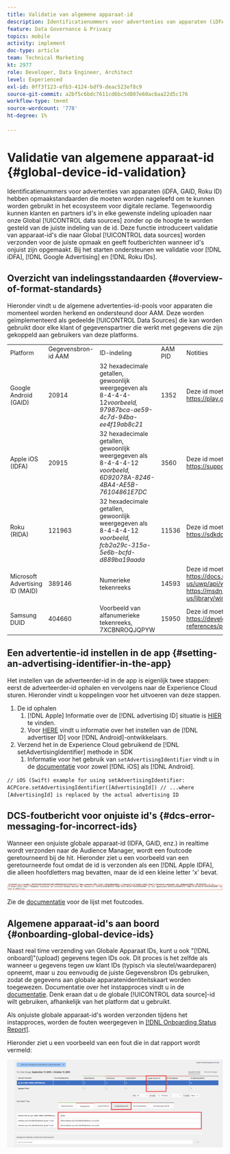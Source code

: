 ```yaml
---
title: Validatie van algemene apparaat-id
description: Identificatienummers voor advertenties van apparaten (iDFA, GAID, Roku ID) hebben opmaakstandaarden die moeten worden nageleefd om te kunnen worden gebruikt in het ecosysteem voor digitale reclame. Vandaag, kunnen de klanten en de partners IDs aan onze Globale gegevensbronnen in om het even welk formaat uploaden zonder op de hoogte worden gebracht van of identiteitskaart behoorlijk geformatteerd is. Deze functie introduceert validatie van apparaat-id's die naar de algemene gegevensbronnen worden verzonden voor een correcte opmaak en geeft foutberichten wanneer id's onjuist zijn opgemaakt. We ondersteunen validatie voor iDFA-, Google Advertising- en Roku-id's bij het starten.
feature: Data Governance & Privacy
topics: mobile
activity: implement
doc-type: article
team: Technical Marketing
kt: 2977
role: Developer, Data Engineer, Architect
level: Experienced
exl-id: 0ff3f123-efb3-4124-bdf9-deac523ef8c9
source-git-commit: a2bf5c6bdc7611cd6bc5d807e60ac6aa22d5c176
workflow-type: tm+mt
source-wordcount: '778'
ht-degree: 1%

---
```


# Validatie van algemene apparaat-id {#global-device-id-validation}

Identificatienummers voor advertenties van apparaten (iDFA, GAID, Roku ID) hebben opmaakstandaarden die moeten worden nageleefd om te kunnen worden gebruikt in het ecosysteem voor digitale reclame. Tegenwoordig kunnen klanten en partners id&#39;s in elke gewenste indeling uploaden naar onze Global [!UICONTROL data sources] zonder op de hoogte te worden gesteld van de juiste indeling van de id. Deze functie introduceert validatie van apparaat-id&#39;s die naar Global [!UICONTROL data sources] worden verzonden voor de juiste opmaak en geeft foutberichten wanneer id&#39;s onjuist zijn opgemaakt. Bij het starten ondersteunen we validatie voor [!DNL iDFA], [!DNL Google Advertising] en [!DNL Roku IDs].

## Overzicht van indelingsstandaarden {#overview-of-format-standards}

Hieronder vindt u de algemene advertenties-id-pools voor apparaten die momenteel worden herkend en ondersteund door AAM. Deze worden geïmplementeerd als gedeelde [!UICONTROL Data Sources] die kan worden gebruikt door elke klant of gegevenspartner die werkt met gegevens die zijn gekoppeld aan gebruikers van deze platforms.

<table>
  <tr>
   <td>Platform </td>
   <td>Gegevensbron-id AAM </td>
   <td>ID-indeling </td>
   <td>AAM PID </td>
   <td>Notities </td>
  </tr>
  <tr>
   <td>Google Android (GAID)</td>
   <td>20914</td>
   <td>32 hexadecimale getallen, gewoonlijk weergegeven als 8-4-4-4-12<em>voorbeeld, 97987bca-ae59-4c7d-94ba-ee4f19ab8c21<br/> </em> </td>
   <td>1352</td>
   <td>Deze id moet worden verzameld in een raw/unhashed/unchanged form Reference - <a href="https://play.google.com/about/monetization-ads/ads/ad-id/">https://play.google.com/about/monetization-ads/ads/ad-id/</a></td>
  </tr>
  <tr>
   <td>Apple iOS (IDFA)</td>
   <td>20915</td>
   <td>32 hexadecimale getallen, gewoonlijk weergegeven als 8-4-4-4-12 <em>voorbeeld, 6D92078A-8246-4BA4-AE5B-76104861E7DC<br /> </em> </td>
   <td>3560</td>
   <td>Deze id moet worden verzameld in een raw/unhashed/unchanged form Reference - <a href="https://support.apple.com/en-us/HT205223">https://support.apple.com/en-us/HT205223</a></td>
  </tr>
  <tr>
   <td>Roku (RIDA)</td>
   <td>121963</td>
   <td>32 hexadecimale getallen, gewoonlijk weergegeven als 8-4-4-4-12 <em>voorbeeld,</em> <em>fcb2a29c-315a-5e6b-bcfd-d889ba19aada</em></td>
   <td>11536</td>
   <td>Deze id moet worden verzameld in een raw/unhashed/unchanged form Reference - <a href="https://sdkdocs.roku.com/display/sdkdoc/Roku+Advertising+Framework">https://sdkdocs.roku.com/display/sdkdoc/Roku+Advertising+Framework</a> </td>
  </tr>
  <tr>
   <td>Microsoft Advertising ID (MAID)</td>
   <td>389146</td>
   <td>Numerieke tekenreeks</td>
   <td>14593</td>
   <td>Deze id moet worden verzameld in een raw/unhashed/unchanged form Reference - <a href="https://docs.microsoft.com/en-us/uwp/api/windows.system.userprofile.advertisingmanager.advertisingid">https://docs.microsoft.com/en-us/uwp/api/windows.system.userprofile.advertisingmanager.advertisingid</a><br/><a href="https://msdn.microsoft.com/en-us/library/windows/apps/windows.system.userprofile.advertisingmanager.advertisingid.aspx">https://msdn.microsoft.com/en-us/library/windows/apps/windows.system.userprofile.advertisingmanager.advertisingid.aspx</a></td>
  </tr>
  <tr>
   <td>Samsung DUID</td>
   <td>404660</td>
   <td>Voorbeeld van alfanumerieke tekenreeks, 7XCBNROQJQPYW</td>
   <td>15950</td>
   <td>Deze id moet worden verzameld in een raw/unhashed/unchanged form Reference - <a href="https://developer.samsung.com/tv/develop/api-references/samsung-product-api-references/productinfo-api">https://developer.samsung.com/tv/develop/api-references/samsung-product-api-references/productinfo-api</a> </td>
  </tr>
</table>

## Een advertentie-id instellen in de app {#setting-an-advertising-identifier-in-the-app}

Het instellen van de adverteerder-id in de app is eigenlijk twee stappen: eerst de adverteerder-id ophalen en vervolgens naar de Experience Cloud sturen. Hieronder vindt u koppelingen voor het uitvoeren van deze stappen.

1. De id ophalen
   1. [!DNL Apple] Informatie over de  [!DNL advertising ID] situatie is  [HIER](https://developer.apple.com/documentation/adsupport/asidentifiermanager) te vinden.
   1. Voor [HERE](http://android.cn-mirrors.com/google/play-services/id.html) vindt u informatie over het instellen van de [!DNL advertiser ID] voor [!DNL Android]-ontwikkelaars.
1. Verzend het in de Experience Cloud gebruikend de [!DNL setAdvertisingIdentifier] methode in SDK
   1. Informatie voor het gebruik van `setAdvertisingIdentifier` vindt u in de [documentatie](https://aep-sdks.gitbook.io/docs/using-mobile-extensions/mobile-core/identity/identity-api-reference#set-an-advertising-identifier) voor zowel [!DNL iOS] als [!DNL Android].

`// iOS (Swift) example for using setAdvertisingIdentifier:`
`ACPCore.setAdvertisingIdentifier([AdvertisingId]) // ...where [AdvertisingId] is replaced by the actual advertising ID`

## DCS-foutbericht voor onjuiste id&#39;s  {#dcs-error-messaging-for-incorrect-ids}

Wanneer een onjuiste globale apparaat-id (IDFA, GAID, enz.) in realtime wordt verzonden naar de Audience Manager, wordt een foutcode geretourneerd bij de hit. Hieronder ziet u een voorbeeld van een geretourneerde fout omdat de id is verzonden als een [!DNL Apple IDFA], die alleen hoofdletters mag bevatten, maar de id een kleine letter &#39;x&#39; bevat.

![foutafbeelding](assets/image_4_.png)

Zie de [documentatie](https://experienceleague.adobe.com/docs/audience-manager/user-guide/api-and-sdk-code/dcs/dcs-api-reference/dcs-error-codes.html?lang=en#api-and-sdk-code) voor de lijst met foutcodes.

## Algemene apparaat-id&#39;s aan boord {#onboarding-global-device-ids}

Naast real time verzending van Globale Apparaat IDs, kunt u ook &quot;[!DNL onboard]&quot;(upload) gegevens tegen IDs ook. Dit proces is het zelfde als wanneer u gegevens tegen uw klant IDs (typisch via sleutel/waardeparen) opneemt, maar u zou eenvoudig de juiste Gegevensbron IDs gebruiken, zodat de gegevens aan globale apparatenidentiteitskaart worden toegewezen. Documentatie over het instapproces vindt u in de [documentatie](https://experienceleague.adobe.com/docs/audience-manager/user-guide/implementation-integration-guides/sending-audience-data/batch-data-transfer-process/batch-data-transfer-overview.html?lang=en#implementation-integration-guides). Denk eraan dat u de globale [!UICONTROL data source]-id wilt gebruiken, afhankelijk van het platform dat u gebruikt.

Als onjuiste globale apparaat-id&#39;s worden verzonden tijdens het instapproces, worden de fouten weergegeven in [[!DNL Onboarding Status Report]](https://experienceleague.adobe.com/docs/audience-manager/user-guide/reporting/onboarding-status-report.html?lang=en#reporting).

Hieronder ziet u een voorbeeld van een fout die in dat rapport wordt vermeld:

![foutafbeelding](assets/image_5_.png)
